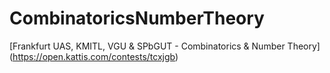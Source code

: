 # CombinatoricsNumberTheory

[Frankfurt UAS, KMITL, VGU & SPbGUT - Combinatorics & Number Theory] (https://open.kattis.com/contests/tcxjgb)
